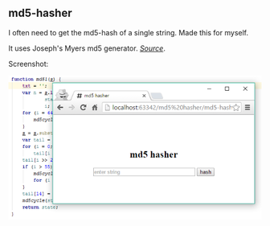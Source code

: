 ## md5-hasher

I often need to get the md5-hash of a single string. Made this for myself.


It uses Joseph's Myers md5 generator. *[Source](http://www.myersdaily.org/joseph/javascript/md5-text.html)*.


Screenshot:

<img src="sc.png" />